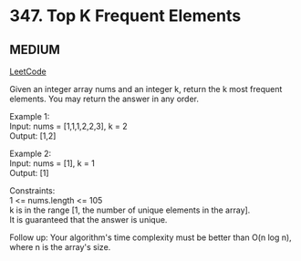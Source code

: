 # 347. Top K Frequent Elements

## MEDIUM

[LeetCode](https://leetcode.cn/problems/top-k-frequent-elements/)

Given an integer array nums and an integer k, return the k most frequent elements. You may return the answer in any order.


Example 1:\
Input: nums = [1,1,1,2,2,3], k = 2\
Output: [1,2]

Example 2:\
Input: nums = [1], k = 1\
Output: [1]
 

Constraints:\
1 <= nums.length <= 105\
k is in the range [1, the number of unique elements in the array].\
It is guaranteed that the answer is unique.
 

Follow up: Your algorithm's time complexity must be better than O(n log n), where n is the array's size.


